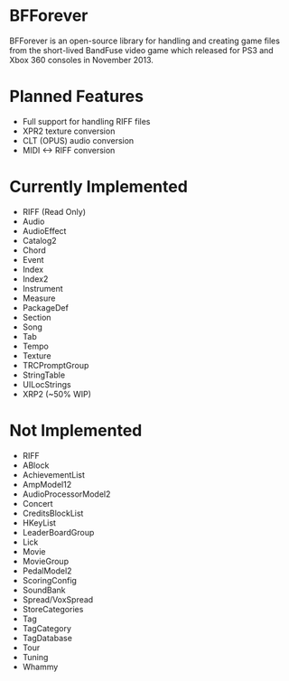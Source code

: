 # BFForever
BFForever is an open-source library for handling and creating game files from the short-lived BandFuse video game which released for PS3 and Xbox 360 consoles in November 2013.

# Planned Features
* Full support for handling RIFF files
* XPR2 texture conversion
* CLT (OPUS) audio conversion
* MIDI <-> RIFF conversion

# Currently Implemented
* RIFF (Read Only)
 * Audio
 * AudioEffect
 * Catalog2
 * Chord
 * Event
 * Index
 * Index2
 * Instrument
 * Measure
 * PackageDef
 * Section
 * Song
 * Tab
 * Tempo
 * Texture
 * TRCPromptGroup
 * StringTable
 * UILocStrings
* XRP2 (~50% WIP)

# Not Implemented
* RIFF
 * ABlock
 * AchievementList
 * AmpModel12
 * AudioProcessorModel2
 * Concert
 * CreditsBlockList
 * HKeyList
 * LeaderBoardGroup
 * Lick
 * Movie
 * MovieGroup
 * PedalModel2
 * ScoringConfig
 * SoundBank
 * Spread/VoxSpread
 * StoreCategories
 * Tag
 * TagCategory
 * TagDatabase
 * Tour
 * Tuning
 * Whammy